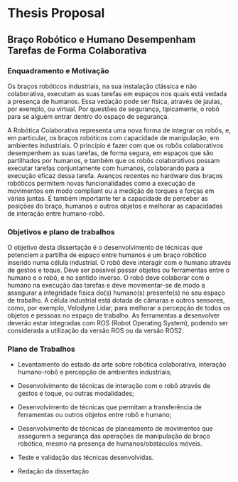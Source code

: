 # Thesis Proposal

## Braço Robótico e Humano Desempenham Tarefas de Forma Colaborativa

### Enquadramento e Motivação

Os braços robóticos industriais, na sua instalação clássica e não colaborativa, executam as suas tarefas em espaços nos quais está vedada a presença de humanos. Essa vedação pode ser física, através de jaulas, por exemplo, ou virtual. Por questões de segurança, tipicamente, o robô para se alguém entrar dentro do espaço de segurança.

A Robótica Colaborativa representa uma nova forma de integrar os robôs, e, em particular, os braços robóticos com capacidade de manipulação, em ambientes industriais. O princípio é fazer com que os robôs colaborativos desempenhem as suas tarefas, de forma segura, em espaços que são partilhados por humanos, e também que os robôs colaborativos possam executar tarefas conjuntamente com humanos, colaborando para a execução eficaz dessa tarefa. Avanços recentes no hardware dos braços robóticos permitem novas funcionalidades como a execução de movimentos em modo compliant ou a medição de torques e forças em várias juntas. É também importante ter a capacidade de perceber as posições do braço, humanos e outros objetos e melhorar as capacidades de interação entre humano-robô.

### Objetivos e plano de trabalhos

O objetivo desta dissertação é o desenvolvimento de técnicas que potenciem a partilha de espaço entre humanos e um braço robótico inserido numa célula industrial. O robô deve interagir com o humano através de gestos e toque. Deve ser possível passar objetos ou ferramentas entre o humano e o robô, e no sentido inverso.
O robô deve colaborar com o humano na execução das tarefas e deve movimentar-se de modo a assegurar a integridade física do(s) humano(s) presente(s) no seu espaço de trabalho. A célula industrial está dotada de câmaras e outros sensores, como, por exemplo, Velodyne Lidar, para melhorar a percepção de todos os objetos e pessoas no espaço de trabalho. As ferramentas a desenvolver deverão estar integradas com ROS (Robot Operating System), podendo ser considerada a utilização da versão ROS ou da versão ROS2.

### Plano de Trabalhos

- Levantamento do estado da arte sobre robótica colaborativa, interação humano-robô e percepção de ambientes industriais;

- Desenvolvimento de técnicas de interação com o robô através de gestos e toque, ou outras modalidades;

- Desenvolvimento de técnicas que permitam a transferência de ferramentas ou outros objetos entre
robô e humano;

- Desenvolvimento de técnicas de planeamento de movimentos que assegurem a segurança das operações de manipulação do braço robótico, mesmo na presença de humanos/obstáculos móveis.

- Teste e validação das técnicas desenvolvidas.

- Redação da dissertação

